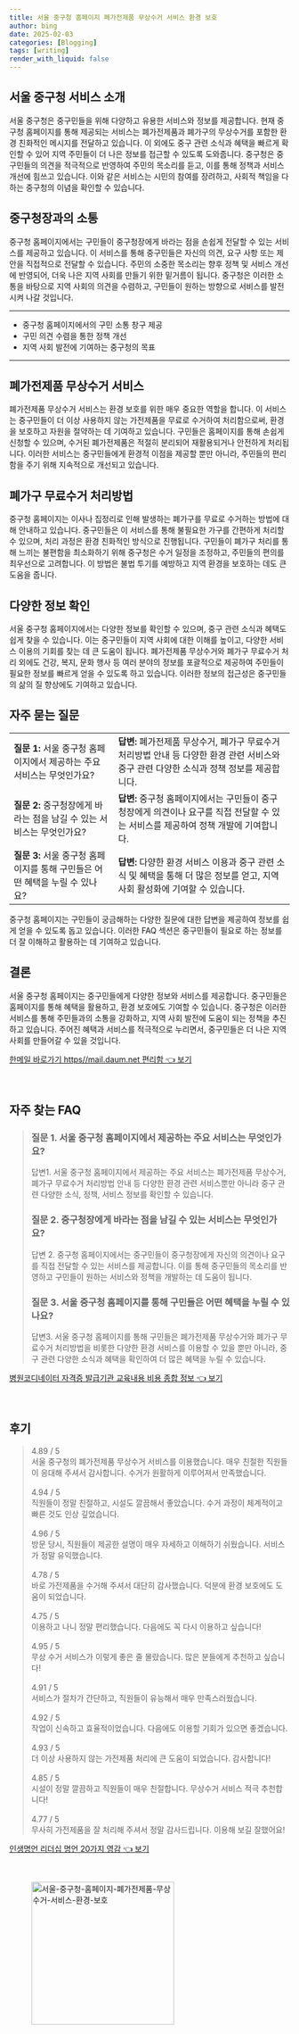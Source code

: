 ```yaml
---
title: 서울 중구청 홈페이지 폐가전제품 무상수거 서비스 환경 보호
author: bing
date: 2025-02-03
categories: [Blogging]
tags: [writing]
render_with_liquid: false
---
```



<h2 id='서울 중구청 서비스 소개'>서울 중구청 서비스 소개</h2>

<p>서울 중구청은 중구민들을 위해 다양하고 유용한 서비스와 정보를 제공합니다. 현재 중구청 홈페이지를 통해 제공되는 서비스는 폐가전제품과 폐가구의 무상수거를 포함한 환경 친화적인 메시지를 전달하고 있습니다. 이 외에도 중구 관련 소식과 혜택을 빠르게 확인할 수 있어 지역 주민들이 더 나은 정보를 접근할 수 있도록 도와줍니다. 중구청은 중구민들의 의견을 적극적으로 반영하여 주민의 목소리를 듣고, 이를 통해 정책과 서비스 개선에 힘쓰고 있습니다. 이와 같은 서비스는 시민의 참여를 장려하고, 사회적 책임을 다하는 중구청의 이념을 확인할 수 있습니다.</p>

<h2 id='중구청장과의 소통'>중구청장과의 소통</h2>

<p>중구청 홈페이지에서는 구민들이 중구청장에게 바라는 점을 손쉽게 전달할 수 있는 서비스를 제공하고 있습니다. 이 서비스를 통해 중구민들은 자신의 의견, 요구 사항 또는 제안을 직접적으로 전달할 수 있습니다. 주민의 소중한 목소리는 향후 정책 및 서비스 개선에 반영되어, 더욱 나은 지역 사회를 만들기 위한 밑거름이 됩니다. 중구청은 이러한 소통을 바탕으로 지역 사회의 의견을 수렴하고, 구민들이 원하는 방향으로 서비스를 발전시켜 나갈 것입니다.</p>

<hr />

<ul>
    <li>중구청 홈페이지에서의 구민 소통 창구 제공</li>
    <li>구민 의견 수렴을 통한 정책 개선</li>
    <li>지역 사회 발전에 기여하는 중구청의 목표</li>
</ul>

<hr />

<h2 id='폐가전제품 무상수거 서비스'>폐가전제품 무상수거 서비스</h2>

<p>폐가전제품 무상수거 서비스는 환경 보호를 위한 매우 중요한 역할을 합니다. 이 서비스는 중구민들이 더 이상 사용하지 않는 가전제품을 무료로 수거하여 처리함으로써, 환경을 보호하고 자원을 절약하는 데 기여하고 있습니다. 구민들은 홈페이지를 통해 손쉽게 신청할 수 있으며, 수거된 폐가전제품은 적절히 분리되어 재활용되거나 안전하게 처리됩니다. 이러한 서비스는 중구민들에게 환경적 이점을 제공할 뿐만 아니라, 주민들의 편리함을 주기 위해 지속적으로 개선되고 있습니다.</p>

<h2 id='폐가구 무료수거 처리방법'>폐가구 무료수거 처리방법</h2>

<p>중구청 홈페이지는 이사나 집정리로 인해 발생하는 폐가구를 무료로 수거하는 방법에 대해 안내하고 있습니다. 중구민들은 이 서비스를 통해 불필요한 가구를 간편하게 처리할 수 있으며, 처리 과정은 환경 친화적인 방식으로 진행됩니다. 구민들이 폐가구 처리를 통해 느끼는 불편함을 최소화하기 위해 중구청은 수거 일정을 조정하고, 주민들의 편의를 최우선으로 고려합니다. 이 방법은 불법 투기를 예방하고 지역 환경을 보호하는 데도 큰 도움을 줍니다.</p>

<h2 id='다양한 정보 확인'>다양한 정보 확인</h2>

<p>서울 중구청 홈페이지에서는 다양한 정보를 확인할 수 있으며, 중구 관련 소식과 혜택도 쉽게 찾을 수 있습니다. 이는 중구민들이 지역 사회에 대한 이해를 높이고, 다양한 서비스 이용의 기회를 찾는 데 큰 도움이 됩니다. 폐가전제품 무상수거와 폐가구 무료수거 처리 외에도 건강, 복지, 문화 행사 등 여러 분야의 정보를 포괄적으로 제공하여 주민들이 필요한 정보를 빠르게 얻을 수 있도록 하고 있습니다. 이러한 정보의 접근성은 중구민들의 삶의 질 향상에도 기여하고 있습니다.</p>

<h2 id='자주 묻는 질문'>자주 묻는 질문</h2>

<table>
    <tr>
        <td><b>질문 1:</b> 서울 중구청 홈페이지에서 제공하는 주요 서비스는 무엇인가요?</td>
        <td><b>답변:</b> 폐가전제품 무상수거, 폐가구 무료수거 처리방법 안내 등 다양한 환경 관련 서비스와 중구 관련 다양한 소식과 정책 정보를 제공합니다.</td>
    </tr>
    <tr>
        <td><b>질문 2:</b> 중구청장에게 바라는 점을 남길 수 있는 서비스는 무엇인가요?</td>
        <td><b>답변:</b> 중구청 홈페이지에서는 구민들이 중구청장에게 의견이나 요구를 직접 전달할 수 있는 서비스를 제공하여 정책 개발에 기여합니다.</td>
    </tr>
    <tr>
        <td><b>질문 3:</b> 서울 중구청 홈페이지를 통해 구민들은 어떤 혜택을 누릴 수 있나요?</td>
        <td><b>답변:</b> 다양한 환경 서비스 이용과 중구 관련 소식 및 혜택을 통해 더 많은 정보를 얻고, 지역사회 활성화에 기여할 수 있습니다.</td>
    </tr>
</table>

<p>중구청 홈페이지는 구민들이 궁금해하는 다양한 질문에 대한 답변을 제공하여 정보를 쉽게 얻을 수 있도록 돕고 있습니다. 이러한 FAQ 섹션은 중구민들이 필요로 하는 정보를 더 잘 이해하고 활용하는 데 기여하고 있습니다.</p>

<h2 id='결론'>결론</h2>

<p>서울 중구청 홈페이지는 중구민들에게 다양한 정보와 서비스를 제공합니다. 중구민들은 홈페이지를 통해 혜택을 활용하고, 환경 보호에도 기여할 수 있습니다. 중구청은 이러한 서비스를 통해 주민들과의 소통을 강화하고, 지역 사회 발전에 도움이 되는 정책을 추진하고 있습니다. 주어진 혜택과 서비스를 적극적으로 누리면서, 중구민들은 더 나은 지역 사회를 만들어갈 수 있을 것입니다.</p>


<p><a class="click-button" title="한메일 바로가기 https//mail.daum.net 편리함" href="https://adkhouse.github.io/posts/%ED%95%9C%EB%A9%94%EC%9D%BC-%EB%B0%94%EB%A1%9C%EA%B0%80%EA%B8%B0-httpsmail.daum.net-%ED%8E%B8%EB%A6%AC%ED%95%A8/" rel="dofollow">한메일 바로가기 https//mail.daum.net 편리함 👈 보기</a></p><br>
<h2 id='자주_찾는_FAQ'>자주 찾는 FAQ</h2>
<div itemscope="" itemtype="https://schema.org/FAQPage"> 
<blockquote> 
<div itemscope="" itemprop="mainEntity" itemtype="https://schema.org/Question"> 
<h3 itemprop="name">질문 1. 서울 중구청 홈페이지에서 제공하는 주요 서비스는 무엇인가요?</h3> 
<div itemscope="" itemprop="acceptedAnswer" itemtype="https://schema.org/Answer"> 
<span itemprop="text"> 
<p>답변1. 서울 중구청 홈페이지에서 제공하는 주요 서비스는 폐가전제품 무상수거, 폐가구 무료수거 처리방법 안내 등 다양한 환경 관련 서비스뿐만 아니라 중구 관련 다양한 소식, 정책, 서비스 정보를 확인할 수 있습니다.</p> 
</span> 
</div> 
</div> 

<div itemscope="" itemprop="mainEntity" itemtype="https://schema.org/Question"> 
<h3 itemprop="name">질문 2. 중구청장에게 바라는 점을 남길 수 있는 서비스는 무엇인가요?</h3> 
<div itemscope="" itemprop="acceptedAnswer" itemtype="https://schema.org/Answer"> 
<span itemprop="text"> 
<p>답변 2. 중구청 홈페이지에서는 중구민들이 중구청장에게 자신의 의견이나 요구를 직접 전달할 수 있는 서비스를 제공합니다. 이를 통해 중구민들의 목소리를 반영하고 구민들이 원하는 서비스와 정책을 개발하는 데 도움이 됩니다.</p> 
</span> 
</div> 
</div> 

<div itemscope="" itemprop="mainEntity" itemtype="https://schema.org/Question"> 
<h3 itemprop="name">질문 3. 서울 중구청 홈페이지를 통해 구민들은 어떤 혜택을 누릴 수 있나요?</h3> 
<div itemscope="" itemprop="acceptedAnswer" itemtype="https://schema.org/Answer"> 
<span itemprop="text"> 
<p>답변3. 서울 중구청 홈페이지를 통해 구민들은 폐가전제품 무상수거와 폐가구 무료수거 처리방법을 비롯한 다양한 환경 서비스를 이용할 수 있을 뿐만 아니라, 중구 관련 다양한 소식과 혜택을 확인하여 더 많은 혜택을 누릴 수 있습니다.</p> 
</span> 
</div> 
</div> 
</blockquote> 
</div>
<p><a class="click-button" title="병원코디네이터 자격증 발급기관 교육내용 비용 종합 정보" href="https://adkhouse.github.io/posts/%EB%B3%91%EC%9B%90%EC%BD%94%EB%94%94%EB%84%A4%EC%9D%B4%ED%84%B0-%EC%9E%90%EA%B2%A9%EC%A6%9D-%EB%B0%9C%EA%B8%89%EA%B8%B0%EA%B4%80-%EA%B5%90%EC%9C%A1%EB%82%B4%EC%9A%A9-%EB%B9%84%EC%9A%A9-%EC%A2%85%ED%95%A9-%EC%A0%95%EB%B3%B4/" rel="dofollow">병원코디네이터 자격증 발급기관 교육내용 비용 종합 정보 👈 보기</a></p><br>
<h2 id='후기'>후기</h2>
<div itemscope itemtype="https://schema.org/Product">
  <blockquote>
  <div itemprop="review" itemscope itemtype="https://schema.org/Review">
      <div itemprop="reviewRating" itemscope itemtype="https://schema.org/Rating"> <span itemprop="ratingValue">4.89</span> / <span itemprop="bestRating">5</span> </div>
      <span itemprop="reviewBody">서울 중구청의 폐가전제품 무상수거 서비스를 이용했습니다. 매우 친절한 직원들이 응대해 주셔서 감사합니다. 수거가 원활하게 이루어져서 만족했습니다.</span>
  </div>
  <br>
  <div itemprop="review" itemscope itemtype="https://schema.org/Review">
      <div itemprop="reviewRating" itemscope itemtype="https://schema.org/Rating"> <span itemprop="ratingValue">4.94</span> / <span itemprop="bestRating">5</span> </div>
      <span itemprop="reviewBody">직원들이 정말 친절하고, 시설도 깔끔해서 좋았습니다. 수거 과정이 체계적이고 빠른 것도 인상 깊었습니다.</span>
  </div>
  <br>
  <div itemprop="review" itemscope itemtype="https://schema.org/Review">
      <div itemprop="reviewRating" itemscope itemtype="https://schema.org/Rating"> <span itemprop="ratingValue">4.96</span> / <span itemprop="bestRating">5</span> </div>
      <span itemprop="reviewBody">방문 당시, 직원들이 제공한 설명이 매우 자세하고 이해하기 쉬웠습니다. 서비스가 정말 유익했습니다.</span>
  </div>
  <br>
  <div itemprop="review" itemscope itemtype="https://schema.org/Review">
      <div itemprop="reviewRating" itemscope itemtype="https://schema.org/Rating"> <span itemprop="ratingValue">4.78</span> / <span itemprop="bestRating">5</span> </div>
      <span itemprop="reviewBody">바로 가전제품을 수거해 주셔서 대단히 감사했습니다. 덕분에 환경 보호에도 도움이 되었습니다.</span>
  </div>
  <br>
  <div itemprop="review" itemscope itemtype="https://schema.org/Review">
      <div itemprop="reviewRating" itemscope itemtype="https://schema.org/Rating"> <span itemprop="ratingValue">4.75</span> / <span itemprop="bestRating">5</span> </div>
      <span itemprop="reviewBody">이용하고 나니 정말 편리했습니다. 다음에도 꼭 다시 이용하고 싶습니다!</span>
  </div>
  <br>
  <div itemprop="review" itemscope itemtype="https://schema.org/Review">
      <div itemprop="reviewRating" itemscope itemtype="https://schema.org/Rating"> <span itemprop="ratingValue">4.95</span> / <span itemprop="bestRating">5</span> </div>
      <span itemprop="reviewBody">무상 수거 서비스가 이렇게 좋은 줄 몰랐습니다. 많은 분들에게 추천하고 싶습니다!</span>
  </div>
  <br>
  <div itemprop="review" itemscope itemtype="https://schema.org/Review">
      <div itemprop="reviewRating" itemscope itemtype="https://schema.org/Rating"> <span itemprop="ratingValue">4.91</span> / <span itemprop="bestRating">5</span> </div>
      <span itemprop="reviewBody">서비스가 절차가 간단하고, 직원들이 유능해서 매우 만족스러웠습니다.</span>
  </div>
  <br>
  <div itemprop="review" itemscope itemtype="https://schema.org/Review">
      <div itemprop="reviewRating" itemscope itemtype="https://schema.org/Rating"> <span itemprop="ratingValue">4.92</span> / <span itemprop="bestRating">5</span> </div>
      <span itemprop="reviewBody">작업이 신속하고 효율적이었습니다. 다음에도 이용할 기회가 있으면 좋겠습니다.</span>
  </div>
  <br>
  <div itemprop="review" itemscope itemtype="https://schema.org/Review">
      <div itemprop="reviewRating" itemscope itemtype="https://schema.org/Rating"> <span itemprop="ratingValue">4.93</span> / <span itemprop="bestRating">5</span> </div>
      <span itemprop="reviewBody">더 이상 사용하지 않는 가전제품 처리에 큰 도움이 되었습니다. 감사합니다!</span>
  </div>
  <br>
  <div itemprop="review" itemscope itemtype="https://schema.org/Review">
      <div itemprop="reviewRating" itemscope itemtype="https://schema.org/Rating"> <span itemprop="ratingValue">4.85</span> / <span itemprop="bestRating">5</span> </div>
      <span itemprop="reviewBody">시설이 정말 깔끔하고 직원들이 매우 친절합니다. 무상수거 서비스 적극 추천합니다!</span>
  </div>
  <br>
  <div itemprop="review" itemscope itemtype="https://schema.org/Review">
      <div itemprop="reviewRating" itemscope itemtype="https://schema.org/Rating"> <span itemprop="ratingValue">4.77</span> / <span itemprop="bestRating">5</span> </div>
      <span itemprop="reviewBody">무사히 가전제품을 잘 처리해 주셔서 정말 감사드립니다. 이용해 보길 잘했어요!</span>
  </div>
  </blockquote>
</div>
<p><a class="click-button" title="인생명언 리더십 명언 20가지 영감" href="https://adkhouse.github.io/posts/%EC%9D%B8%EC%83%9D%EB%AA%85%EC%96%B8-%EB%A6%AC%EB%8D%94%EC%8B%AD-%EB%AA%85%EC%96%B8-20%EA%B0%80%EC%A7%80-%EC%98%81%EA%B0%90/" rel="dofollow">인생명언 리더십 명언 20가지 영감 👈 보기</a></p><br>
<figure class="image"><img src="https://adkhouse.github.io/assets/img/thumbnail/서울-중구청-홈페이지-폐가전제품-무상수거-서비스-환경-보호.webp" alt="서울-중구청-홈페이지-폐가전제품-무상수거-서비스-환경-보호" width="256" height="256"></figure>